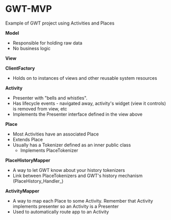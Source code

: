 GWT-MVP
=======

Example of GWT project using Activities and Places

**Model**

  * Responsible for holding raw data
  * No business logic

**View**


**ClientFactory**

* Holds on to instances of views and other reusable system resources

**Activity**

  * Presenter with "bells and whistles".
  * Has lifecycle events - navigated away, activity's widget (view it controls) is removed from view, etc
  * Implements the Presenter interface defined in the view above

**Place**

  * Most Activities have an associated Place
  * Extends Place
  * Usually has a Tokenizer defined as an inner public class
    * Implements PlaceTokenizer<BlahPlace>

**PlaceHistoryMapper**

  * A way to let GWT know about your history tokenizers
  * Link between PlaceTokenizers and GWT's history mechanism (PlaceHistory_Handler_)

**ActivityMapper**

  * A way to map each Place to some Activity. Remember that Activity implements presenter so an Activity is a Presenter
  * Used to automatically route app to an Activity

